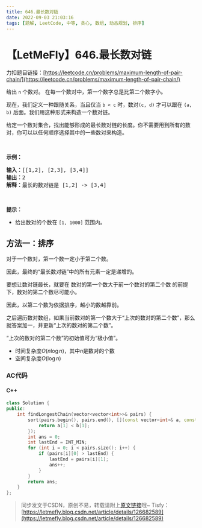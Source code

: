 ```yaml
---
title: 646.最长数对链
date: 2022-09-03 21:03:16
tags: [题解, LeetCode, 中等, 贪心, 数组, 动态规划, 排序]
---
```


# 【LetMeFly】646.最长数对链

力扣题目链接：[https://leetcode.cn/problems/maximum-length-of-pair-chain/](https://leetcode.cn/problems/maximum-length-of-pair-chain/)

<p>给出 <code>n</code> 个数对。 在每一个数对中，第一个数字总是比第二个数字小。</p>

<p>现在，我们定义一种跟随关系，当且仅当 <code>b < c</code> 时，数对<code>(c, d)</code> 才可以跟在 <code>(a, b)</code> 后面。我们用这种形式来构造一个数对链。</p>

<p>给定一个数对集合，找出能够形成的最长数对链的长度。你不需要用到所有的数对，你可以以任何顺序选择其中的一些数对来构造。</p>

<p> </p>

<p><strong>示例：</strong></p>

<pre>
<strong>输入：</strong>[[1,2], [2,3], [3,4]]
<strong>输出：</strong>2
<strong>解释：</strong>最长的数对链是 [1,2] -> [3,4]
</pre>

<p> </p>

<p><strong>提示：</strong></p>

<ul>
	<li>给出数对的个数在 <code>[1, 1000]</code> 范围内。</li>
</ul>


    
## 方法一：排序

对于一个数对，第一个数一定小于第二个数。

因此，最终的“最长数对链”中的所有元素一定是递增的。

要想让数对链最长，就要在 数对的第一个数大于前一个数对的第二个数 的前提下，数对的第二个数尽可能小。

因此，以第二个数为依据排序，越小的数越靠前。

之后遍历数对数组，如果当前数对的第一个数大于“上次的数对的第二个数”，那么就答案加一，并更新“上次的数对的第二个数”。

“上次的数对的第二个数”的初始值可为“极小值”。

+ 时间复杂度$O(n\log n)$，其中$n$是数对的个数
+ 空间复杂度$O(\log n)$

### AC代码

#### C++

```cpp
class Solution {
public:
    int findLongestChain(vector<vector<int>>& pairs) {
        sort(pairs.begin(), pairs.end(), [](const vector<int>& a, const vector<int>& b) {
            return a[1] < b[1];
        });
        int ans = 0;
        int lastEnd = INT_MIN;
        for (int i = 0; i < pairs.size(); i++) {
            if (pairs[i][0] > lastEnd) {
                lastEnd = pairs[i][1];
                ans++;
            }
        }
        return ans;
    }
};
```

> 同步发文于CSDN，原创不易，转载请附上[原文链接](https://blog.tisfy.eu.org/2022/09/03/LeetCode%200646.%E6%9C%80%E9%95%BF%E6%95%B0%E5%AF%B9%E9%93%BE/)哦~
> Tisfy：[https://letmefly.blog.csdn.net/article/details/126682589](https://letmefly.blog.csdn.net/article/details/126682589)
